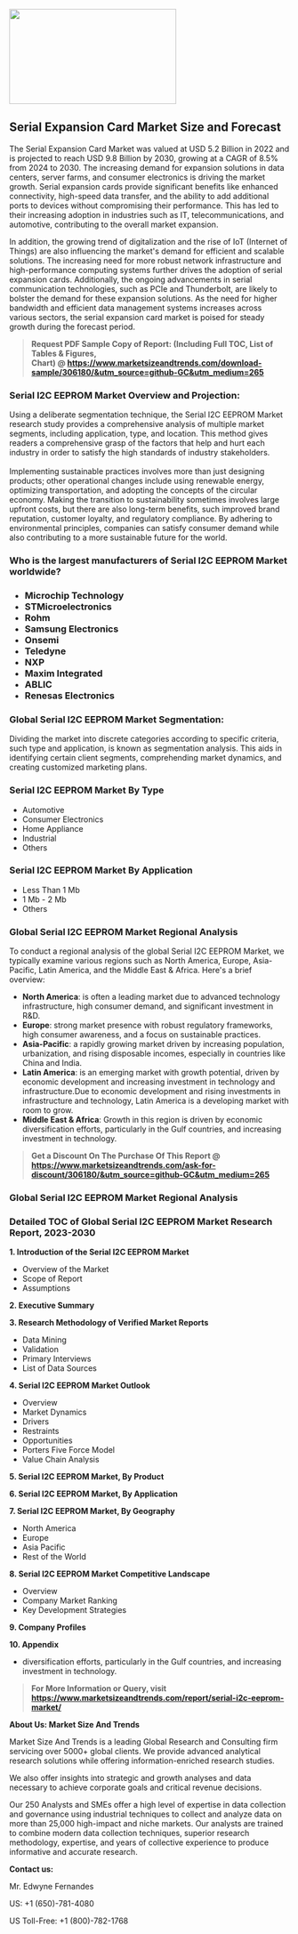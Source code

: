 <p><img class="alignnone size-medium wp-image-20088" src="https://ffe5etoiles.com/wp-content/uploads/2024/12/MST1-300x171.png" alt="" width="300" height="171" /></p><h2>Serial Expansion Card Market Size and Forecast</h2><p>The Serial Expansion Card Market was valued at USD 5.2 Billion in 2022 and is projected to reach USD 9.8 Billion by 2030, growing at a CAGR of 8.5% from 2024 to 2030. The increasing demand for expansion solutions in data centers, server farms, and consumer electronics is driving the market growth. Serial expansion cards provide significant benefits like enhanced connectivity, high-speed data transfer, and the ability to add additional ports to devices without compromising their performance. This has led to their increasing adoption in industries such as IT, telecommunications, and automotive, contributing to the overall market expansion.</p><p>In addition, the growing trend of digitalization and the rise of IoT (Internet of Things) are also influencing the market's demand for efficient and scalable solutions. The increasing need for more robust network infrastructure and high-performance computing systems further drives the adoption of serial expansion cards. Additionally, the ongoing advancements in serial communication technologies, such as PCIe and Thunderbolt, are likely to bolster the demand for these expansion solutions. As the need for higher bandwidth and efficient data management systems increases across various sectors, the serial expansion card market is poised for steady growth during the forecast period.</p></p><blockquote id="" class=""><strong>Request PDF Sample Copy of Report: (Including Full TOC, List of Tables &amp; Figures, Chart)&nbsp;@&nbsp;<strong><a href="https://www.marketsizeandtrends.com/download-sample/306180/&utm_source=github-GC&utm_medium=265" target="_blank">https://www.marketsizeandtrends.com/download-sample/306180/&utm_source=github-GC&utm_medium=265</a></strong></strong></blockquote><h3 id="" class="">Serial I2C EEPROM Market&nbsp;Overview and Projection:</h3><p id="" class="">Using a deliberate segmentation technique, the Serial I2C EEPROM Market research study provides a comprehensive analysis of multiple market segments, including application, type, and location. This method gives readers a comprehensive grasp of the factors that help and hurt each industry in order to satisfy the high standards of industry stakeholders. <br /> <br />Implementing sustainable practices involves more than just designing products; other operational changes include using renewable energy, optimizing transportation, and adopting the concepts of the circular economy. Making the transition to sustainability sometimes involves large upfront costs, but there are also long-term benefits, such improved brand reputation, customer loyalty, and regulatory compliance. By adhering to environmental principles, companies can satisfy consumer demand while also contributing to a more sustainable future for the world.</p><h3 id="" class="">Who is the largest manufacturers of&nbsp;Serial I2C EEPROM Market worldwide?</h3><h3 class=""><p><ul><li>Microchip Technology </li><li> STMicroelectronics </li><li> Rohm </li><li> Samsung Electronics </li><li> Onsemi </li><li> Teledyne </li><li> NXP </li><li> Maxim Integrated </li><li> ABLIC </li><li> Renesas Electronics</li></ul></p></h3><h3 id="" class="">Global&nbsp;Serial I2C EEPROM Market Segmentation:</h3><p id="" class="">Dividing the market into discrete categories according to specific criteria, such type and application, is known as segmentation analysis. This aids in identifying certain client segments, comprehending market dynamics, and creating customized marketing plans.</p><h3 id="" class="">Serial I2C EEPROM Market&nbsp;By Type</h3><p><p><ul><li>Automotive</li><li> Consumer Electronics</li><li> Home Appliance</li><li> Industrial</li><li> Others</p></li></ul></p></p><h3 id="" class="">Serial I2C EEPROM Market&nbsp;By Application</h3><p class=""><p><ul><li>Less Than 1 Mb</li><li> 1 Mb - 2 Mb</li><li> Others</li></ul></p></p><h3 id="" class="">Global Serial I2C EEPROM Market Regional Analysis</h3><p id="" class="">To conduct a regional analysis of the global Serial I2C EEPROM Market, we typically examine various regions such as North America, Europe, Asia-Pacific, Latin America, and the Middle East &amp; Africa. Here's a brief overview:</p><ul><li><strong>North America</strong>: is often a leading market due to advanced technology infrastructure, high consumer demand, and significant investment in R&amp;D.</li><li><strong>Europe</strong>: strong market presence with robust regulatory frameworks, high consumer awareness, and a focus on sustainable practices.</li><li><strong>Asia-Pacific</strong>: a rapidly growing market driven by increasing population, urbanization, and rising disposable incomes, especially in countries like China and India.</li><li><strong>Latin America</strong>: is an emerging market with growth potential, driven by economic development and increasing investment in technology and infrastructure.Due to economic development and rising investments in infrastructure and technology, Latin America is a developing market with room to grow.</li><li><strong>Middle East &amp; Africa</strong>: Growth in this region is driven by economic diversification efforts, particularly in the Gulf countries, and increasing investment in technology.</li></ul><blockquote id="" class=""><strong>Get a Discount On The Purchase Of This Report @ <strong><a href="https://www.marketsizeandtrends.com/ask-for-discount/306180/&utm_source=github-GC&utm_medium=265" target="_blank">https://www.marketsizeandtrends.com/ask-for-discount/306180/&utm_source=github-GC&utm_medium=265</a></strong></strong></blockquote><h3 id="" class="">Global Serial I2C EEPROM Market Regional Analysis</h3><h3 id="" class="">Detailed TOC of Global Serial I2C EEPROM Market Research Report, 2023-2030</h3><p id="" class=""><strong>1. Introduction of the Serial I2C EEPROM Market</strong></p><ul><li>Overview of the Market</li><li>Scope of Report</li><li>Assumptions</li></ul><p id="" class=""><strong>2. Executive Summary</strong></p><p id="" class=""><strong>3. Research Methodology of Verified Market Reports</strong></p><ul><li>Data Mining</li><li>Validation</li><li>Primary Interviews</li><li>List of Data Sources</li></ul><p id="" class=""><strong>4. Serial I2C EEPROM Market Outlook</strong></p><ul><li>Overview</li><li>Market Dynamics</li><li>Drivers</li><li>Restraints</li><li>Opportunities</li><li>Porters Five Force Model</li><li>Value Chain Analysis</li></ul><p id="" class=""><strong>5. Serial I2C EEPROM Market, By Product</strong></p><p id="" class=""><strong>6. Serial I2C EEPROM Market, By Application</strong></p><p id="" class=""><strong>7. Serial I2C EEPROM Market, By Geography</strong></p><ul><li>North America</li><li>Europe</li><li>Asia Pacific</li><li>Rest of the World</li></ul><p id="" class=""><strong>8. Serial I2C EEPROM Market Competitive Landscape</strong></p><ul><li>Overview</li><li>Company Market Ranking</li><li>Key Development Strategies</li></ul><p id="" class=""><strong>9. Company Profiles</strong></p><p id="" class=""><strong>10. Appendix</strong></p><ul><li>diversification efforts, particularly in the Gulf countries, and increasing investment in technology.</li></ul><blockquote id="" class=""><strong>For More Information or Query, visit <strong><strong><a href="https://www.marketsizeandtrends.com/report/serial-i2c-eeprom-market/" target="_blank">https://www.marketsizeandtrends.com/report/serial-i2c-eeprom-market/</a></strong></strong></strong></blockquote><p id="" class=""><strong>About Us: Market Size And Trends</strong></p><p id="" class="">Market Size And Trends is a leading Global Research and Consulting firm servicing over 5000+ global clients. We provide advanced analytical research solutions while offering information-enriched research studies.</p><p id="" class="">We also offer insights into strategic and growth analyses and data necessary to achieve corporate goals and critical revenue decisions.</p><p id="" class="">Our 250 Analysts and SMEs offer a high level of expertise in data collection and governance using industrial techniques to collect and analyze data on more than 25,000 high-impact and niche markets. Our analysts are trained to combine modern data collection techniques, superior research methodology, expertise, and years of collective experience to produce informative and accurate research.</p><p id="" class=""><strong>Contact us:</strong></p><p id="" class="">Mr. Edwyne Fernandes</p><p id="" class="">US: +1 (650)-781-4080</p><p id="" class="">US Toll-Free: +1 (800)-782-1768</p>
